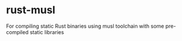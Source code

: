 # rust-musl
For compiling static Rust binaries using musl toolchain with some pre-compiled static libraries
